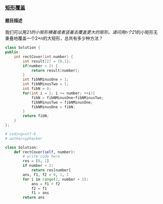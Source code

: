 ### [矩形覆盖](https://www.nowcoder.com/practice/72a5a919508a4251859fb2cfb987a0e6?tpId=13&tqId=11163&tPage=1&rp=1&ru=%2Fta%2Fcoding-interviews&qru=%2Fta%2Fcoding-interviews%2Fquestion-ranking)
#### 题目描述
我们可以用2*1的小矩形横着或者竖着去覆盖更大的矩形。请问用n个2*1的小矩形无重叠地覆盖一个2*n的大矩形，总共有多少种方法？
```c++
class Solution {
public:
    int rectCover(int number) {
        int result[2] = {0,1};
        if(number < 2) {
            return result[number];
        }
        int fibNMinusOne = 1;
        int fibNMinusTwo = 1;
        int fibN = 0;
        for(int i = 2; i <= number; ++i){
            fibN = fibNMinusOne+fibNMinusTwo;
            fibNMinusTwo = fibNMinusOne;
            fibNMinusOne = fibN;
        }
        return fibN;
    }
};
```

```python
# coding=utf-8
# author=yphacker

class Solution:
    def rectCover(self, number):
        # write code here
        res = [0, 1]
        if number < 2:
            return res[number]
        ans, f1, f2 = 0, 1, 1
        for i in range(2, number + 1):
            ans = f1 + f2
            f2 = f1
            f1 = ans
        return ans
```